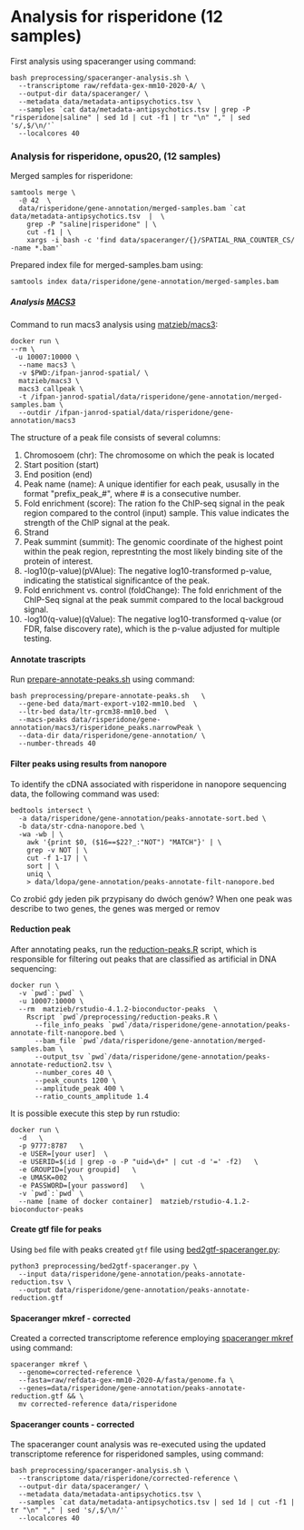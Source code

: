 # Analysis for risperidone (12 samples)

First analysis using spaceranger using command:

```
bash preprocessing/spaceranger-analysis.sh \
  --transcriptome raw/refdata-gex-mm10-2020-A/ \
  --output-dir data/spaceranger/ \
  --metadata data/metadata-antipsychotics.tsv \
  --samples `cat data/metadata-antipsychotics.tsv | grep -P "risperidone|saline" | sed 1d | cut -f1 | tr "\n" "," | sed 's/,$/\n/'`
  --localcores 40
```

### Analysis for risperidone, opus20, (12 samples) 
Merged samples for risperidone:
```
samtools merge \
  -@ 42  \
  data/risperidone/gene-annotation/merged-samples.bam `cat data/metadata-antipsychotics.tsv  |  \
    grep -P "saline|risperidone" | \
    cut -f1 | \
    xargs -i bash -c 'find data/spaceranger/{}/SPATIAL_RNA_COUNTER_CS/ -name *.bam'` 
```

Prepared index file for merged-samples.bam using:
```
samtools index data/risperidone/gene-annotation/merged-samples.bam
```

##### Analysis [MACS3](https://github.com/macs3-project/MACS)
Command to run macs3 analysis using [matzieb/macs3](https://hub.docker.com/repository/docker/matzieb/macs3/general):
```
docker run \
--rm \
 -u 10007:10000 \
  --name macs3 \
  -v $PWD:/ifpan-janrod-spatial/ \
  matzieb/macs3 \
  macs3 callpeak \
  -t /ifpan-janrod-spatial/data/risperidone/gene-annotation/merged-samples.bam \
  --outdir /ifpan-janrod-spatial/data/risperidone/gene-annotation/macs3
```

The structure of a peak file consists of several columns:
1. Chromosoem (chr): The chromosome on which the peak is located
2. Start position (start)
3. End position (end)
4. Peak name (name): A unique identifier for each peak, ususally in the format "prefix_peak_#", where # is a consecutive number.
5. Fold enrichment (score): The ration fo the ChIP-seq signal in the peak region compared to the control (input) sample. This value indicates the strength of the ChIP signal at the peak.
6. Strand
7. Peak summint (summit): The genomic coordinate of the highest point within the peak region, represtnting the most likely binding site of the protein of interest.
8. -log10(p-value)(pVAlue): The negative log10-transformed p-value, indicating the statistical significantce of the peak. 
9. Fold enrichment vs. control (foldChange): The fold enrichment of the ChIP-Seq signal at the peak summit compared to the local backgroud signal.
10. -log10(q-value)(qValue): The negative log10-transformed q-value (or FDR, false discovery rate), which is the p-value adjusted for multiple testing. 


#### Annotate trascripts

Run [prepare-annotate-peaks.sh](https://github.com/ippas/ifpan-janrod-spatial/blob/master/preprocessing/prepare-annotate-peaks.sh) using command:
```
bash preprocessing/prepare-annotate-peaks.sh   \
  --gene-bed data/mart-export-v102-mm10.bed  \
  --ltr-bed data/ltr-grcm38-mm10.bed  \
  --macs-peaks data/risperidone/gene-annotation/macs3/risperidone_peaks.narrowPeak \
  --data-dir data/risperidone/gene-annotation/ \
  --number-threads 40
```


#### Filter peaks using results from nanopore
To identify the cDNA associated with risperidone in nanopore sequencing data, the following command was used:
```
bedtools intersect \
  -a data/risperidone/gene-annotation/peaks-annotate-sort.bed \
  -b data/str-cdna-nanopore.bed \
  -wa -wb | \
    awk '{print $0, ($16==$22?_:"NOT") "MATCH"}' | \
    grep -v NOT | \
    cut -f 1-17 | \
    sort | \
    uniq \
    > data/ldopa/gene-annotation/peaks-annotate-filt-nanopore.bed
```


Co zrobić gdy jeden pik przypisany do dwóch genów?
When one peak was describe to two genes, the genes was merged or remov

#### Reduction peak
After annotating peaks, run the [reduction-peaks.R](https://github.com/ippas/ifpan-janrod-spatial/blob/master/preprocessing/reduction-peaks.R) script, which is responsible for filtering out peaks that are classified as artificial in DNA sequencing:
```
docker run \
  -v `pwd`:`pwd` \
  -u 10007:10000 \
  --rm  matzieb/rstudio-4.1.2-bioconductor-peaks  \
    Rscript `pwd`/preprocessing/reduction-peaks.R \
      --file_info_peaks `pwd`/data/risperidone/gene-annotation/peaks-annotate-filt-nanopore.bed \
      --bam_file `pwd`/data/risperidone/gene-annotation/merged-samples.bam \
      --output_tsv `pwd`/data/risperidone/gene-annotation/peaks-annotate-reduction2.tsv \
      --number_cores 40 \
      --peak_counts 1200 \
      --amplitude_peak 400 \
      --ratio_counts_amplitude 1.4
```

It is possible execute this step by run rstudio:
```
docker run \
  -d   \
  -p 9777:8787   \
  -e USER=[your user]  \
  -e USERID=$(id | grep -o -P "uid=\d+" | cut -d '=' -f2)   \
  -e GROUPID=[your groupid]   \
  -e UMASK=002   \
  -e PASSWORD=[your password]   \
  -v `pwd`:`pwd` \
  --name [name of docker container]  matzieb/rstudio-4.1.2-bioconductor-peaks
```



#### Create gtf file for peaks

Using  `bed`  file with peaks created  `gtf`  file using [bed2gtf-spaceranger.py](https://github.com/ippas/ifpan-janrod-spatial/blob/master/preprocessing/bed2gtf-spaceranger.py):

```
python3 preprocessing/bed2gtf-spaceranger.py \
  --input data/risperidone/gene-annotation/peaks-annotate-reduction.tsv \
  --output data/risperidone/gene-annotation/peaks-annotate-reduction.gtf
```

#### Spaceranger mkref - corrected

Created a corrected transcriptome reference employing  [spaceranger mkref](https://support.10xgenomics.com/spatial-gene-expression/software/pipelines/latest/advanced/references) using command:
```
spaceranger mkref \
  --genome=corrected-reference \
  --fasta=raw/refdata-gex-mm10-2020-A/fasta/genome.fa \
  --genes=data/risperidone/gene-annotation/peaks-annotate-reduction.gtf && \
  mv corrected-reference data/risperidone
```

#### Spaceranger counts - corrected
The spaceranger count analysis was re-executed using the updated transcriptome reference for risperidoned samples, using command:
```
bash preprocessing/spaceranger-analysis.sh \
  --transcriptome data/risperidone/corrected-reference \
  --output-dir data/spaceranger/ \
  --metadata data/metadata-antipsychotics.tsv \
  --samples `cat data/metadata-antipsychotics.tsv | sed 1d | cut -f1 | tr "\n" "," | sed 's/,$/\n/'`
  --localcores 40
```
